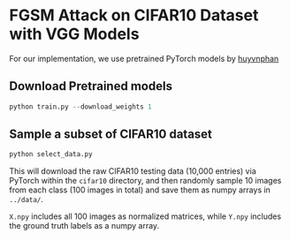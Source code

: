 # FGSM Attack on CIFAR10 Dataset with VGG Models

For our implementation, we use pretrained PyTorch models by [huyvnphan](https://github.com/huyvnphan/PyTorch_CIFAR10)

## Download Pretrained models
```python
python train.py --download_weights 1
```

## Sample a subset of CIFAR10 dataset
```python
python select_data.py
```
This will download the raw CIFAR10 testing data (10,000 entries) via PyTorch within the `cifar10` directory, and then randomly sample 10 images from each class (100 images in total) and save them as numpy arrays in `../data/`. 

`X.npy` includes all 100 images as normalized matrices, while `Y.npy` includes the ground truth labels as a numpy array.